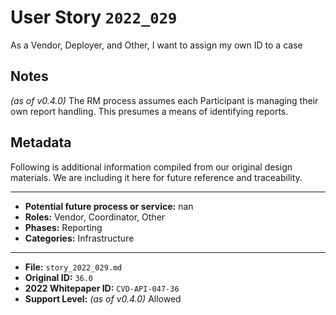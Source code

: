 
# User Story `2022_029` #

<!-- story-start -->As a Vendor, Deployer, and Other, I want to assign my own ID to a case<!-- story-end -->

## Notes ##

*(as of v0.4.0)*
The RM process assumes each Participant is managing their own report handling. This presumes a means of identifying reports.


## Metadata ##

Following is additional information compiled from our original design materials.
We are including it here for future reference and traceability.

---

- **Potential future process or service:** nan
- **Roles:** Vendor, Coordinator, Other
- **Phases:** Reporting
- **Categories:** Infrastructure

---

- **File:** `story_2022_029.md`
- **Original ID:** `36.0`
- **2022 Whitepaper ID:** `CVD-API-047-36`
- **Support Level:** *(as of v0.4.0)* Allowed
